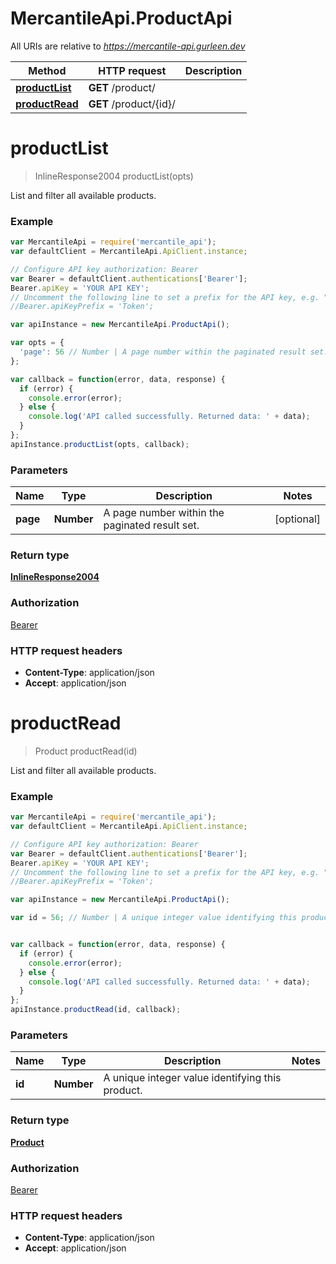 # MercantileApi.ProductApi

All URIs are relative to *https://mercantile-api.gurleen.dev*

Method | HTTP request | Description
------------- | ------------- | -------------
[**productList**](ProductApi.md#productList) | **GET** /product/ | 
[**productRead**](ProductApi.md#productRead) | **GET** /product/{id}/ | 


<a name="productList"></a>
# **productList**
> InlineResponse2004 productList(opts)



List and filter all available products.

### Example
```javascript
var MercantileApi = require('mercantile_api');
var defaultClient = MercantileApi.ApiClient.instance;

// Configure API key authorization: Bearer
var Bearer = defaultClient.authentications['Bearer'];
Bearer.apiKey = 'YOUR API KEY';
// Uncomment the following line to set a prefix for the API key, e.g. "Token" (defaults to null)
//Bearer.apiKeyPrefix = 'Token';

var apiInstance = new MercantileApi.ProductApi();

var opts = { 
  'page': 56 // Number | A page number within the paginated result set.
};

var callback = function(error, data, response) {
  if (error) {
    console.error(error);
  } else {
    console.log('API called successfully. Returned data: ' + data);
  }
};
apiInstance.productList(opts, callback);
```

### Parameters

Name | Type | Description  | Notes
------------- | ------------- | ------------- | -------------
 **page** | **Number**| A page number within the paginated result set. | [optional] 

### Return type

[**InlineResponse2004**](InlineResponse2004.md)

### Authorization

[Bearer](../README.md#Bearer)

### HTTP request headers

 - **Content-Type**: application/json
 - **Accept**: application/json

<a name="productRead"></a>
# **productRead**
> Product productRead(id)



List and filter all available products.

### Example
```javascript
var MercantileApi = require('mercantile_api');
var defaultClient = MercantileApi.ApiClient.instance;

// Configure API key authorization: Bearer
var Bearer = defaultClient.authentications['Bearer'];
Bearer.apiKey = 'YOUR API KEY';
// Uncomment the following line to set a prefix for the API key, e.g. "Token" (defaults to null)
//Bearer.apiKeyPrefix = 'Token';

var apiInstance = new MercantileApi.ProductApi();

var id = 56; // Number | A unique integer value identifying this product.


var callback = function(error, data, response) {
  if (error) {
    console.error(error);
  } else {
    console.log('API called successfully. Returned data: ' + data);
  }
};
apiInstance.productRead(id, callback);
```

### Parameters

Name | Type | Description  | Notes
------------- | ------------- | ------------- | -------------
 **id** | **Number**| A unique integer value identifying this product. | 

### Return type

[**Product**](Product.md)

### Authorization

[Bearer](../README.md#Bearer)

### HTTP request headers

 - **Content-Type**: application/json
 - **Accept**: application/json

